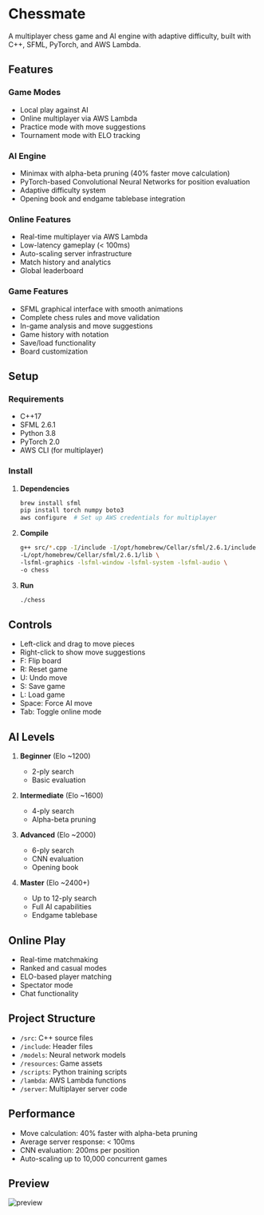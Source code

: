 # Chessmate

A multiplayer chess game and AI engine with adaptive difficulty, built with C++, SFML, PyTorch, and AWS Lambda.

## Features

### Game Modes

- Local play against AI
- Online multiplayer via AWS Lambda
- Practice mode with move suggestions
- Tournament mode with ELO tracking

### AI Engine

- Minimax with alpha-beta pruning (40% faster move calculation)
- PyTorch-based Convolutional Neural Networks for position evaluation
- Adaptive difficulty system
- Opening book and endgame tablebase integration

### Online Features

- Real-time multiplayer via AWS Lambda
- Low-latency gameplay (< 100ms)
- Auto-scaling server infrastructure
- Match history and analytics
- Global leaderboard

### Game Features

- SFML graphical interface with smooth animations
- Complete chess rules and move validation
- In-game analysis and move suggestions
- Game history with notation
- Save/load functionality
- Board customization

## Setup

### Requirements

- C++17
- SFML 2.6.1
- Python 3.8
- PyTorch 2.0
- AWS CLI (for multiplayer)

### Install

1. **Dependencies**

   ```sh
   brew install sfml
   pip install torch numpy boto3
   aws configure  # Set up AWS credentials for multiplayer
   ```

2. **Compile**

   ```sh
   g++ src/*.cpp -I/include -I/opt/homebrew/Cellar/sfml/2.6.1/include \
   -L/opt/homebrew/Cellar/sfml/2.6.1/lib \
   -lsfml-graphics -lsfml-window -lsfml-system -lsfml-audio \
   -o chess
   ```

3. **Run**
   ```sh
   ./chess
   ```

## Controls

- Left-click and drag to move pieces
- Right-click to show move suggestions
- F: Flip board
- R: Reset game
- U: Undo move
- S: Save game
- L: Load game
- Space: Force AI move
- Tab: Toggle online mode

## AI Levels

1. **Beginner** (Elo ~1200)

   - 2-ply search
   - Basic evaluation

2. **Intermediate** (Elo ~1600)

   - 4-ply search
   - Alpha-beta pruning

3. **Advanced** (Elo ~2000)

   - 6-ply search
   - CNN evaluation
   - Opening book

4. **Master** (Elo ~2400+)
   - Up to 12-ply search
   - Full AI capabilities
   - Endgame tablebase

## Online Play

- Real-time matchmaking
- Ranked and casual modes
- ELO-based player matching
- Spectator mode
- Chat functionality

## Project Structure

- `/src`: C++ source files
- `/include`: Header files
- `/models`: Neural network models
- `/resources`: Game assets
- `/scripts`: Python training scripts
- `/lambda`: AWS Lambda functions
- `/server`: Multiplayer server code

## Performance

- Move calculation: 40% faster with alpha-beta pruning
- Average server response: < 100ms
- CNN evaluation: 200ms per position
- Auto-scaling up to 10,000 concurrent games

## Preview

![preview](https://user-images.githubusercontent.com/63919507/188940128-b0916b22-a747-4e29-83c7-4596eb01ab9a.gif)

